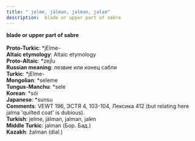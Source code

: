 ```yaml
---
title: " jelme, jälman, jalman, jalɨm"
description:  blade or upper part of sabre
---
```

<strong> blade or upper part of sabre</strong><br><br>
<strong>Proto-Turkic</strong>:  *jElme-<br>
<strong>Altaic etymology</strong>:  Altaic etymology<br>
<strong> Proto-Altaic</strong>:  *zejĺu<br>
<strong>Russian meaning</strong>:  лезвие или конец сабли<br>
<strong>Turkic</strong>:  *jElme-<br>
<strong>Mongolian</strong>:  *seleme<br>
<strong>Tungus-Manchu</strong>:  *sele<br>
<strong>Korean</strong>:  *sói<br>
<strong>Japanese</strong>:  *sunsu<br>
<strong>Comments</strong>:  VEWT 196, ЭСТЯ 4, 103-104, Лексика 412 (but relating here jalma 'quilted coat' is dubious).<br>
<strong>Turkish</strong>:  jelme, jälman, jalman, jalɨm<br>
<strong>Middle Turkic</strong>:  jalman (Бор. Бад.)<br>
<strong>Kazakh</strong>:  žalman (dial.)<br>


